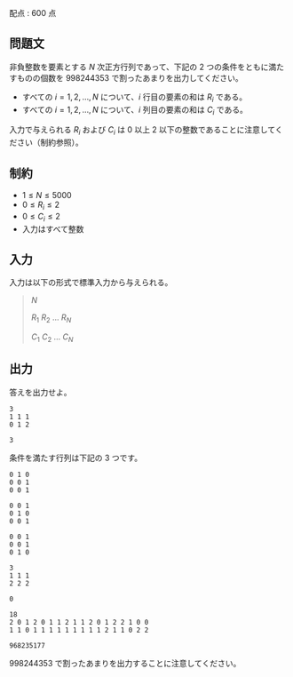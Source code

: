 配点 : $600$ 点

## 問題文

非負整数を要素とする $N$ 次正方行列であって、下記の $2$ つの条件をともに満たすものの個数を $998244353$ で割ったあまりを出力してください。

- すべての $i = 1, 2, \ldots, N$ について、$i$ 行目の要素の和は $R_i$ である。
- すべての $i = 1, 2, \ldots, N$ について、$i$ 列目の要素の和は $C_i$ である。

入力で与えられる $R_i$ および $C_i$ は $0$ 以上 $2$ 以下の整数であることに注意してください（制約参照）。

## 制約

- $1 \leq N \leq 5000$
- $0 \leq R_i \leq 2$
- $0 \leq C_i \leq 2$
- 入力はすべて整数

## 入力

入力は以下の形式で標準入力から与えられる。

> $N$
> 
> $R_1$ $R_2$ $\ldots$ $R_N$
> 
> $C_1$ $C_2$ $\ldots$ $C_N$

## 出力

答えを出力せよ。

```input1
3
1 1 1
0 1 2
```

```output1
3
```

条件を満たす行列は下記の $3$ つです。

```output1
0 1 0
0 0 1
0 0 1
```
```output1
0 0 1
0 1 0
0 0 1
```
```output1
0 0 1
0 0 1
0 1 0
```

```input2
3
1 1 1
2 2 2
```

```output2
0
```

```input3
18
2 0 1 2 0 1 1 2 1 1 2 0 1 2 2 1 0 0
1 1 0 1 1 1 1 1 1 1 1 1 2 1 1 0 2 2
```

```output3
968235177
```

$998244353$ で割ったあまりを出力することに注意してください。